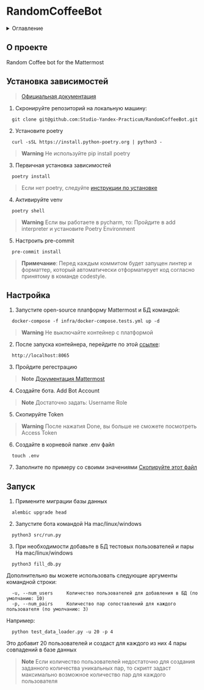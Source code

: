 # RandomCoffeeBot
<details>
  <summary>Оглавление</summary>
  <ol>
    <li>
      <a href="#описание">О проекте</a>
      <ul>
        <li><a href="#зависимости">Установка зависимостей</a></li>
      </ul>
    </li>
    <li>
      <a href="#настройка">Настройка</a>
      <ul>
        <li><a href="#запуск">Запуск</a></li>
      </ul>
    </li>
  </ol>
</details>

## О проекте [](#описание)
Random Coffee bot for the Mattermost
## Установка зависимостей [](#зависимости)
> [Официальная документация](https://python-poetry.org/docs/)

1. Скронируйте репозиторий на локальную машину:
  ```
    git clone git@github.com:Studio-Yandex-Practicum/RandomCoffeeBot.git
  ```

2. Установите poetry
  ```
    curl -sSL https://install.python-poetry.org | python3 -
  ```
> **Warning**
> Не используйте pip install poetry

3. Первичная установка зависимостей
  ```
    poetry install
  ```
> Если нет poetry, следуйте [инструкции по установке](https://python-poetry.org/docs/#installing-with-the-official-installer)
4. Активируйте venv
  ```
    poetry shell
  ```
> **Warning**
> Если вы работаете в pycharm, то:
> Пройдите в add interpreter и установите Poetry Environment

5. Настроить pre-commit
  ```
    pre-commit install
  ```
> **Примечание**:
  > Перед каждым коммитом будет запущен линтер и форматтер,
  > который автоматически отформатирует код
  > согласно принятому в команде codestyle.

## Настройка [](#настройка)
1. Запустите open-source платформу Mattermost и БД командой:
  ```
    docker-compose -f infra/docker-compose.tests.yml up -d
  ```
> **Warning**
> Не выключайте контейнер с платформой

2. После запуска контейнера, перейдите по этой [ссылке](http://localhost:8065):
  ```
    http://localhost:8065
  ```
3. Пройдите регестрацию
> **Note**
> [Документация Mattermost](https://docs.mattermost.com/)
4. Создайте бота. Add Bot Account
> **Note**
> Достаточно задать:
> Username
> Role
5. Скопируйте Token
> **Warning**
> После нажатия Done, вы больше не сможете посмотреть Access Token
6. Создайте в корневой папке .env файл
  ```
    touch .env
  ```
7. Заполните по примеру со своими значениями
  [Скопируйте этот файл](./.env.example)
## Запуск [](#запуск)
1. Примените миграции базы данных
  ```
    alembic upgrade head
  ```
2. Запустите бота командой
На mac/linux/windows
  ```
    python3 src/run.py
  ```
3. При необходимости добавьте в БД тестовых пользователей и пары
На mac/linux/windows
  ```
    python3 fill_db.py
  ```
Дополнительно вы можете использовать следующие аргументы командной строки:
  ```
    -u, --num_users     Количество пользователей для добавления в БД (по умолчанию: 10)
    -p, --num_pairs     Количество пар сопоставлений для каждого пользователя (по умолчанию: 3)
  ```
Например:
  ```
    python test_data_loader.py -u 20 -p 4
  ```
Это добавит 20 пользователей и создаст для каждого из них 4 пары совпадений в базе данных
> **Note**
> Если количество пользователей недостаточно для создания заданного количества уникальных пар, то скрипт задаст максимально возможное количество пар для каждого пользователя
